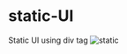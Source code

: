 # static-UI
Static UI using div tag
![static](https://user-images.githubusercontent.com/92413748/141255094-605504f3-9fde-44e3-8d52-de1f623e74ba.png)
